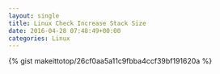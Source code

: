 ```yaml
---
layout: single                                                                                                              
title: Linux Check Increase Stack Size                                                                                                                       
date: 2016-04-28 07:48:49+00:00                                                                                                                        
categories: Linux                                                                                                                
---                                                                                                                              
```


{% gist makeittotop/26cf0aa5a11c9fbba4ccf39bf191620a %}                                                                                                           


